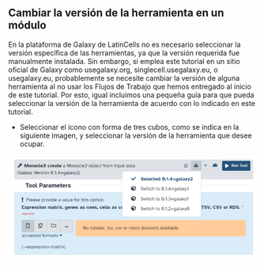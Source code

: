 ## Cambiar la versión de la herramienta en un módulo

En la plataforma de Galaxy de LatinCells no es necesario seleccionar la versión específica de las herramientas, ya que la versión requerida fue manualmente instalada. Sin embargo, si emplea este tutorial en un sitio oficial de Galaxy como usegalaxy.org, singlecell.usegalaxy.eu, o usegalaxy.eu, probablemente se necesite cambiar la versión de alguna herramienta al no usar los Flujos de Trabajo que hemos entregado al inicio de este tutorial.  Por esto, igual incluimos una pequeña guía para que pueda seleccionar la versión de la herramienta de acuerdo con lo indicado en este tutorial.

* Seleccionar el ícono con forma de tres cubos, como se indica en la siguiente imagen, y seleccionar la versión de la herramienta que desee ocupar.

![cambiar_1](Imagenes/6_cambio_ver.png)
